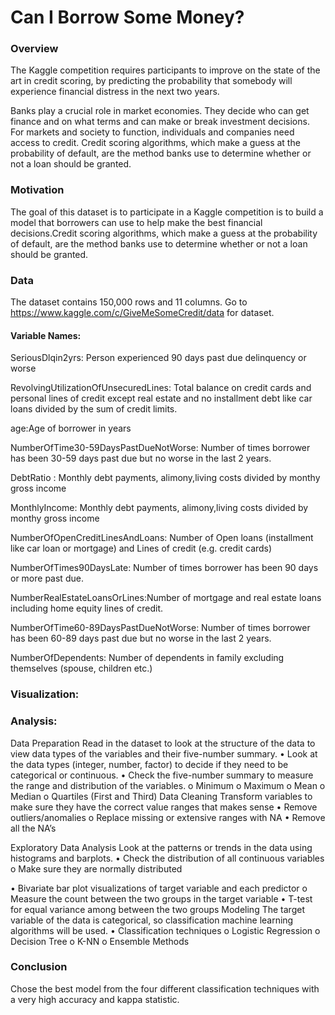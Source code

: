 
# Can I Borrow Some Money?

### Overview

The Kaggle competition requires participants to improve on the state of the art in credit scoring, by predicting the probability that somebody will experience financial distress in the next two years.

Banks play a crucial role in market economies. They decide who can get finance and on what terms and can make or break investment decisions. For markets and society to function, individuals and companies need access to credit. 
Credit scoring algorithms, which make a guess at the probability of default, are the method banks use to determine whether or not a loan should be granted. 

### Motivation

The goal of this dataset is to participate in a Kaggle competition is to build a model that borrowers can use to help make the best financial decisions.Credit scoring algorithms, which make a guess at the probability of default, are the method banks use to determine whether or not a loan should be granted.

### Data
The dataset contains 150,000 rows and 11 columns. Go to https://www.kaggle.com/c/GiveMeSomeCredit/data for dataset. 

#### Variable Names:
SeriousDlqin2yrs: Person experienced 90 days past due delinquency or worse 

RevolvingUtilizationOfUnsecuredLines: Total balance on credit cards and personal lines of credit except real estate and no installment debt like car loans divided by the sum of credit limits.

age:Age of borrower in years

NumberOfTime30-59DaysPastDueNotWorse: Number of times borrower has been 30-59 days past due but no worse in the last 2 years.

DebtRatio : Monthly debt payments, alimony,living costs divided by monthy gross income

MonthlyIncome: Monthly debt payments, alimony,living costs divided by monthy gross income

NumberOfOpenCreditLinesAndLoans: Number of Open loans (installment like car loan or mortgage) and Lines of credit (e.g. credit cards)

NumberOfTimes90DaysLate: Number of times borrower has been 90 days or more past due.

NumberRealEstateLoansOrLines:Number of mortgage and real estate loans including home equity lines of credit.

NumberOfTime60-89DaysPastDueNotWorse: Number of times borrower has been 60-89 days past due but no worse in the last 2 years.

NumberOfDependents: Number of dependents in family excluding themselves (spouse, children etc.)

### Visualization:

### Analysis:
Data Preparation 
Read in the dataset to look at the structure of the data to view data types of the variables and their five-number summary.
•	Look at the data types (integer, number, factor) to decide if they need to be categorical or continuous. 
•	Check the five-number summary to measure the range and distribution of the variables. 
    o	Minimum
    o	Maximum
    o	Mean
    o	Median
    o	Quartiles (First and Third)
Data Cleaning
Transform variables to make sure they have the correct value ranges that makes sense 
•	Remove outliers/anomalies
    o	Replace missing or extensive ranges with NA
•	Remove all the NA’s

Exploratory Data Analysis
Look at the patterns or trends in the data using histograms and barplots. 
•	Check the distribution of all continuous variables
    o	Make sure they are normally distributed

•	Bivariate bar plot visualizations of target variable and each predictor
    o	Measure the count between the two groups in the target variable 
•	T-test for equal variance among between the two groups 
Modeling
The target variable of the data is categorical, so classification machine learning algorithms will be used. 
•	Classification techniques
    o	Logistic Regression
    o	Decision Tree
    o	K-NN
    o	Ensemble Methods
    
### Conclusion
Chose the best model from the four different classification techniques with a very high accuracy and kappa statistic. 



